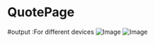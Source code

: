 # QuotePage
#output :For different devices
![Image](https://github.com/user-attachments/assets/d3b273c4-8688-452b-973d-1717e7b9dfe2)
![Image](https://github.com/user-attachments/assets/c09cac43-ef6c-4459-87fe-d85105f3426a)
